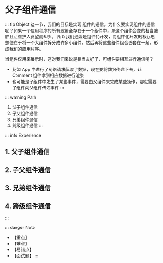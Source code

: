 # 父子组件通信

::: tip Object
这一节，我们的目标是实现 组件的通信。为什么要实现组件的通信呢？如果一个应用程序的所有逻辑全存在于一个组件中，那这个组件会变的相当臃肿且让维护人员望而却步。
所以我们通常是组件化开发，而组件化开发的核心思想便在于将一个大组件拆分成许多小组件，然后再将这些组件组合嵌套在一起，形成我们的应用程序。

当组件仅用来展示时，这对我们来说是相当友好了，可组件要相互进行通信呢？

* 比如 App 中进行了网络请求获取了数据，现在要将数据传递下去，让 Comment 组件拿到相应数据进行渲染
* 也可能是子组件中发生了某些事件，需要由父组件来完成某些操作，那就需要子组件向父组件传递事件
:::

::: warning Path

1. 父子组件通信
2. 子父组件通信
3. 兄弟组件通信
4. 跨级组件通信
:::

::: info Experience

## 1. 父子组件通信

## 2. 子父组件通信

## 3. 兄弟组件通信

## 4. 跨级组件通信

:::

::: danger Note

* 【重点】
* 【难点】
* 【易错点】
* 【面试题】
:::
